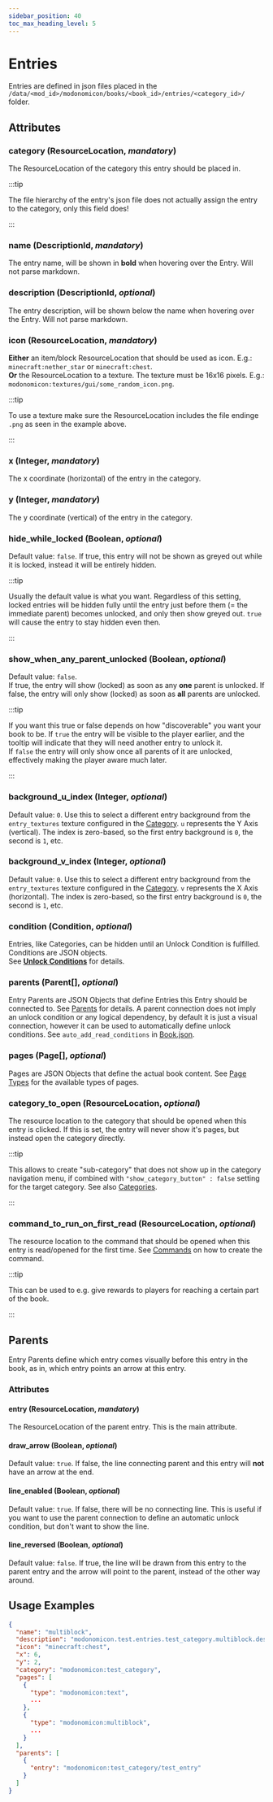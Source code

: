 ```yaml
---
sidebar_position: 40
toc_max_heading_level: 5
---
```


# Entries

Entries are defined in json files placed in the `/data/<mod_id>/modonomicon/books/<book_id>/entries/<category_id>/` folder. 

## Attributes

### **category** (ResourceLocation, _mandatory_)

The ResourceLocation of the category this entry should be placed in. 

:::tip

The file hierarchy of the entry's json file does not actually assign the entry to the category, only this field does!

::: 

### **name** (DescriptionId, _mandatory_)

The entry name, will be shown in **bold** when hovering over the Entry. Will not parse markdown.

### **description** (DescriptionId, _optional_)

The entry description, will be shown below the name when hovering over the Entry. Will not parse markdown.

### **icon** (ResourceLocation, _mandatory_)

**Either** an item/block ResourceLocation that should be used as icon. E.g.:  `minecraft:nether_star` or `minecraft:chest`.  
**Or** the ResourceLocation to a texture. The texture must be 16x16 pixels. E.g.:  `modonomicon:textures/gui/some_random_icon.png`. 

:::tip

To use a texture make sure the ResourceLocation includes the file endinge `.png` as seen in the example above.

::: 

### **x** (Integer, _mandatory_)

The x coordinate (horizontal) of the entry in the category.

### **y** (Integer, _mandatory_)

The y coordinate (vertical) of the entry in the category.

### **hide_while_locked** (Boolean, _optional_)

Default value: `false`. If true, this entry will not be shown as greyed out while it is locked, instead it will be entirely hidden.

:::tip

Usually the default value is what you want. Regardless of this setting, locked entries will be hidden fully until the entry just before them (= the immediate parent) becomes unlocked, and only then show greyed out. `true` will cause the entry to stay hidden even then.

::: 

### **show_when_any_parent_unlocked** (Boolean, _optional_)

Default value: `false`.  
If true, the entry will show (locked) as soon as any **one** parent is unlocked.
If false, the entry will only show (locked) as soon as **all** parents are unlocked.

:::tip

If you want this true or false depends on how "discoverable" you want your book to be. If `true` the entry will be visible to the player earlier, and the tooltip will indicate that they will need another entry to unlock it.  
If `false` the entry will only show once all parents of it are unlocked, effectively making the player aware much later.

::: 

### **background_u_index** (Integer, _optional_)

Default value: `0`. Use this to select a different entry background from the `entry_textures` texture configured in the [Category](./categories#attributes). `u` represents the Y Axis (vertical). The index is zero-based, so the first entry background is `0`, the second is `1`, etc.

### **background_v_index** (Integer, _optional_)

Default value: `0`. Use this to select a different entry background from the `entry_textures` texture configured in the [Category](./categories#attributes). `v` represents the X Axis (horizontal). The index is zero-based, so the first entry background is `0`, the second is `1`, etc.

### **condition** (Condition, _optional_)

Entries, like Categories, can be hidden until an Unlock Condition is fulfilled. Conditions are JSON objects.  
See **[Unlock Conditions](../unlock-conditions)** for details.

### **parents** (Parent[], _optional_)

Entry Parents are JSON Objects that define Entries this Entry should be connected to. See [Parents](#parents) for details.
A parent connection does not imply an unlock condition or any logical dependency, by default it is just a visual connection, however it can be used to automatically define unlock conditions. See `auto_add_read_conditions` in [Book.json](../structure/book#attributes).

<!-- TODO: link to the book setting that creates read connections -->

### **pages** (Page[], _optional_)

Pages are JSON Objects that define the actual book content. See [Page Types](../page-types/page-types.md) for the available types of pages.

### **category_to_open** (ResourceLocation, _optional_)

The resource location to the category that should be opened when this entry is clicked. 
If this is set, the entry will never show it's pages, but instead open the category directly.

:::tip

This allows to create "sub-category" that does not show up in the category navigation menu, if combined with `"show_category_button" : false` setting for the target category. See also [Categories](./categories#attributes).

::: 

### **command_to_run_on_first_read** (ResourceLocation, _optional_)

The resource location to the command that should be opened when this entry is read/opened for the first time.
See [Commands](./commands.md) on how to create the command.

:::tip

This can be used to e.g. give rewards to players for reaching a certain part of the book.

::: 

## Parents 

Entry Parents define which entry comes visually before this entry in the book, as in, which entry points an arrow at this entry.

### Attributes

#### **entry** (ResourceLocation, _mandatory_)

The ResourceLocation of the parent entry. This is the main attribute.

#### **draw_arrow** (Boolean, _optional_)

Default value: `true`. If false, the line connecting parent and this entry will **not** have an arrow at the end.

#### **line_enabled** (Boolean, _optional_)

Default value: `true`. If false, there will be no connecting line. This is useful if you want to use the parent connection to define an automatic unlock condition, but don't want to show the line. <!-- TODO: link to the book setting that creates read connections -->

#### **line_reversed** (Boolean, _optional_)

Default value: `false`. If true, the line will be drawn from this entry to the parent entry and the arrow will point to the parent, instead of the other way around.

## Usage Examples

```json 
{
  "name": "multiblock",
  "description": "modonomicon.test.entries.test_category.multiblock.description",
  "icon": "minecraft:chest",
  "x": 6,
  "y": 2,
  "category": "modonomicon:test_category",
  "pages": [
    {
      "type": "modonomicon:text",
      ...
    },
    {
      "type": "modonomicon:multiblock",
      ...
    }
  ],
  "parents": [
    {
      "entry": "modonomicon:test_category/test_entry"
    }
  ]
}
```
